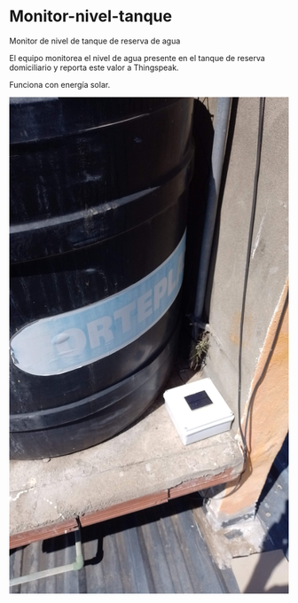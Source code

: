 # Monitor-nivel-tanque
 Monitor de nivel de tanque de reserva de agua

 El equipo monitorea el nivel de agua presente en el tanque de reserva domiciliario y reporta este valor a Thingspeak.

 Funciona con energía solar.

 ![Placa pyTrainer versión 3](/images/monitor1.jpg)

